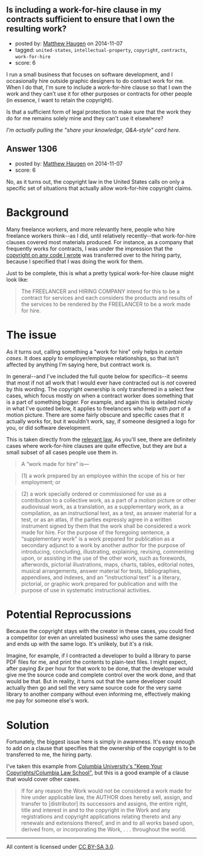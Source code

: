 ## Is including a work-for-hire clause in my contracts sufficient to ensure that I own the resulting work?

- posted by: [Matthew Haugen](https://stackexchange.com/users/1325646/matthew-haugen) on 2014-11-07
- tagged: `united-states`, `intellectual-property`, `copyright`, `contracts`, `work-for-hire`
- score: 6

I run a small business that focuses on software development, and I occasionally hire outside graphic designers to do contract work for me. When I do that, I'm sure to include a work-for-hire clause so that I own the work and they can't use it for other purposes or contracts for other people (in essence, I want to retain the copyright).

Is that a sufficient form of legal protection to make sure that the work they do for me remains solely mine and they can't use it elsewhere?

*I'm actually pulling the "share your knowledge, Q&A-style" card here.*


## Answer 1306

- posted by: [Matthew Haugen](https://stackexchange.com/users/1325646/matthew-haugen) on 2014-11-07
- score: 6

No, as it turns out, the copyright law in the United States calls on only a specific set of situations that actually allow work-for-hire copyright claims.

Background
=

Many freelance workers, and more relevantly here, people who hire freelance workers think--as I did, until relatively recently--that work-for-hire clauses covered most materials produced. For instance, as a company that frequently works for contracts, I was under the impression that the [copyright on any code I wrote](https://startups.stackexchange.com/a/826/59) was transferred over to the hiring party, because I specified that I was doing the work for them.

Just to be complete, this is what a pretty typical work-for-hire clause might look like:

> The FREELANCER and HIRING COMPANY intend for this to be a contract for services and each considers the products and results of the services to be rendered by the FREELANCER to be a work made for hire.

The issue
=

As it turns out, calling something a "work for hire" only helps in *certain cases*. It does apply to employer/employee relationships, so that isn't affected by anything I'm saying here, but contract work is.

In general--and I've included the full quote below for specifics--it seems that most if not all work that I would ever have contracted out is *not* covered by this wording. The copyright ownership is only transferred in a select few cases, which focus mostly on when a contract worker does something that is a part of something bigger. For example, and again this is detailed nicely in what I've quoted below, it applies to freelancers who help with *part* of a motion picture. There are some fairly obscure and specific cases that it actually works for, but it wouldn't work, say, if someone designed a logo for you, or did software development.

This is taken directly from the [relevant law.](http://www.copyright.gov/title17/92chap1.html#101) As you'll see, there are definitely cases where work-for-hire clauses are quite effective, but they are but a small subset of all cases people use them in.

> A “work made for hire” is—

> (1) a work prepared by an employee within the scope of his or her employment; or

> (2) a work specially ordered or commissioned for use as a contribution to a collective work, as a part of a motion picture or other audiovisual work, as a translation, as a supplementary work, as a compilation, as an instructional text, as a test, as answer material for a test, or as an atlas, if the parties expressly agree in a written instrument signed by them that the work shall be considered a work made for hire. For the purpose of the foregoing sentence, a “supplementary work” is a work prepared for publication as a secondary adjunct to a work by another author for the purpose of introducing, concluding, illustrating, explaining, revising, commenting upon, or assisting in the use of the other work, such as forewords, afterwords, pictorial illustrations, maps, charts, tables, editorial notes, musical arrangements, answer material for tests, bibliographies, appendixes, and indexes, and an “instructional text” is a literary, pictorial, or graphic work prepared for publication and with the purpose of use in systematic instructional activities.

Potential Reprocussions
=

Because the copyright stays with the creator in these cases, you could find a competitor (or even an unrelated business) who uses the same designer and ends up with the same logo. It's unlikely, but it's a risk.

Imagine, for example, if I contracted a developer to build a library to parse PDF files for me, and print the contents to plain-text files. I might expect, after paying *$x* per hour for that work to be done, that the developer would give me the source code and complete control over the work done, and that would be that. But in reality, it turns out that the same developer could actually then go and sell the very same source code for the very same library to another company without even informing me, effectively making me pay for someone else's work.

Solution
=

Fortunately, the biggest issue here is simply in awareness. It's easy enough to add on a clause that specifies that the ownership of the copyright is to be transferred to me, the hiring party.

I've taken this example from [Columbia University's "Keep Your Copyrights/Columbia Law School"](http://web.law.columbia.edu/keep-your-copyrights/contracts/clauses/by-type/15/overreaching), but this is a good example of a clause that would cover other cases.

> If for any reason the Work would not be considered a work made for hire under applicable law, the AUTHOR does hereby sell, assign, and transfer to [distributor] its successors and assigns, the entire right, title and interest in and to the copyright in the Work and any registrations and copyright applications relating thereto and any renewals and extensions thereof, and in and to all works based upon, derived from, or incorporating the Work, . . . throughout the world.




---

All content is licensed under [CC BY-SA 3.0](https://creativecommons.org/licenses/by-sa/3.0/).
